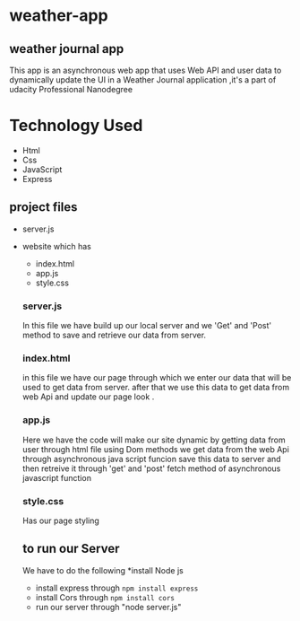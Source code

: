 # weather-app
## weather journal app
 This app is an asynchronous web app that uses Web API and user data to dynamically update the UI in a Weather Journal application ,it's a part
 of udacity Professional Nanodegree
 
# Technology Used 
* Html
* Css
* JavaScript
* Express 

 
 ## project files
 *  server.js
 * website which has
   * index.html
   * app.js
   * style.css
   ### server.js
   In this file we have build up our local server and we 'Get' and 'Post' method to save and retrieve our data from server.
   ### index.html
   in this file we have our page through which we enter our data that will be used to get data from server.
   after that we use this data to get data from web Api and update our page look .
   ### app.js
   Here we have the code will make our site dynamic by getting data from user through html file using Dom methods
   we get data from the web Api through asynchronous java script funcion
   save this data to server and then retreive it through 'get' and 'post' fetch method of asynchronous javascript function
   ### style.css
   Has our page styling
   
   ## to run our Server 
   We have to do the following 
   *install Node js
   * install express through `npm install express`
   * install Cors through `npm install cors`
   * run our server through "node server.js"
   
   
   
